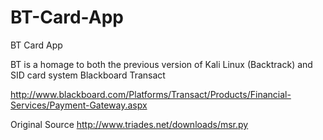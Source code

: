 BT-Card-App
===========

BT Card App

BT is a homage to both the previous version of Kali Linux (Backtrack) and SID card system Blackboard Transact

http://www.blackboard.com/Platforms/Transact/Products/Financial-Services/Payment-Gateway.aspx

Original Source
http://www.triades.net/downloads/msr.py